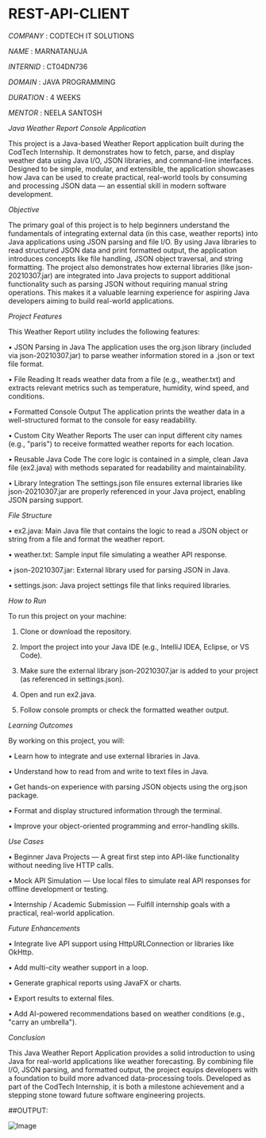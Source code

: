 # REST-API-CLIENT

*COMPANY* : CODTECH IT SOLUTIONS

*NAME* : MARNATANUJA

*INTERNID* : CT04DN736

*DOMAIN* : JAVA PROGRAMMING

*DURATION* : 4 WEEKS

*MENTOR* : NEELA SANTOSH


*Java Weather Report Console Application*

This project is a Java-based Weather Report application built during the CodTech Internship. It demonstrates how to fetch, parse, and display weather data using Java I/O, JSON libraries, and command-line interfaces. Designed to be simple, modular, and extensible, the application showcases how Java can be used to create practical, real-world tools by consuming and processing JSON data — an essential skill in modern software development.

 *Objective*
 
The primary goal of this project is to help beginners understand the fundamentals of integrating external data (in this case, weather reports) into Java applications using JSON parsing and file I/O. By using Java libraries to read structured JSON data and print formatted output, the application introduces concepts like file handling, JSON object traversal, and string formatting.
The project also demonstrates how external libraries (like json-20210307.jar) are integrated into Java projects to support additional functionality such as parsing JSON without requiring manual string operations. This makes it a valuable learning experience for aspiring Java developers aiming to build real-world applications.

 *Project Features*
 
This Weather Report utility includes the following features:

•	 JSON Parsing in Java
The application uses the org.json library (included via json-20210307.jar) to parse weather information stored in a .json or text file format.

•	 File Reading
It reads weather data from a file (e.g., weather.txt) and extracts relevant metrics such as temperature, humidity, wind speed, and conditions.

•	 Formatted Console Output
The application prints the weather data in a well-structured format to the console for easy readability.

•	 Custom City Weather Reports
The user can input different city names (e.g., "paris") to receive formatted weather reports for each location.

•	 Reusable Java Code
The core logic is contained in a simple, clean Java file (ex2.java) with methods separated for readability and maintainability.

•	 Library Integration
The settings.json file ensures external libraries like json-20210307.jar are properly referenced in your Java project, enabling JSON parsing support.

 *File Structure*
 
•	ex2.java: Main Java file that contains the logic to read a JSON object or string from a file and format the weather report.

•	weather.txt: Sample input file simulating a weather API response.

•	json-20210307.jar: External library used for parsing JSON in Java.

•	settings.json: Java project settings file that links required libraries.

 *How to Run*
 
To run this project on your machine:

1.	Clone or download the repository.
   
2.	Import the project into your Java IDE (e.g., IntelliJ IDEA, Eclipse, or VS Code).
   
3.	Make sure the external library json-20210307.jar is added to your project (as referenced in settings.json).
   
4.	Open and run ex2.java.
   
5.	Follow console prompts or check the formatted weather output.

 *Learning Outcomes*
 
By working on this project, you will:

•	Learn how to integrate and use external libraries in Java.

•	Understand how to read from and write to text files in Java.

•	Get hands-on experience with parsing JSON objects using the org.json package.

•	Format and display structured information through the terminal.

•	Improve your object-oriented programming and error-handling skills.

 *Use Cases*
 
•	 Beginner Java Projects — A great first step into API-like functionality without needing live HTTP calls.

•	 Mock API Simulation — Use local files to simulate real API responses for offline development or testing.

•	 Internship / Academic Submission — Fulfill internship goals with a practical, real-world application.

 *Future Enhancements*
 
•	 Integrate live API support using HttpURLConnection or libraries like OkHttp.

•	 Add multi-city weather support in a loop.

•	 Generate graphical reports using JavaFX or charts.

•	 Export results to external files.

•	 Add AI-powered recommendations based on weather conditions (e.g., "carry an umbrella").

 *Conclusion*
 
This Java Weather Report Application provides a solid introduction to using Java for real-world applications like weather forecasting. By combining file I/O, JSON parsing, and formatted output, the project equips developers with a foundation to build more advanced data-processing tools. Developed as part of the CodTech Internship, it is both a milestone achievement and a stepping stone toward future software engineering projects.

##OUTPUT:

![Image](https://github.com/user-attachments/assets/34a72f27-3e88-4b90-8692-164421931cfa)



